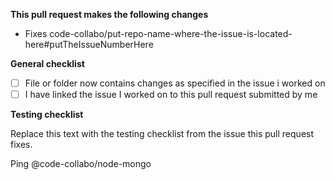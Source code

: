 **This pull request makes the following changes**
* Fixes code-collabo/put-repo-name-where-the-issue-is-located-here#putTheIssueNumberHere 

**General checklist**
- [ ] File or folder now contains changes as specified in the issue i worked on
- [ ] I have linked the issue I worked on to this pull request submitted by me

**Testing checklist**

Replace this text with the testing checklist from the issue this pull request fixes.

Ping @code-collabo/node-mongo